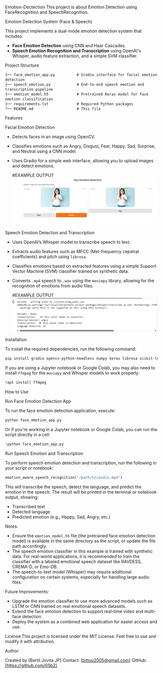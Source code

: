 Emotion-Dectection
This project is about Emotion Detection using FaceRecognition and SpeechRecognition.

Emotion Detection System (Face & Speech)

This project implements a dual-mode emotion detection system that includes:

* **Face Emotion Detection** using CNN and Haar Cascades.
* **Speech Emotion Recognition and Transcription** using OpenAI's Whisper, audio feature extraction, and a simple SVM classifier.

 Project Structure

```
├── face_emotion_app.py          # Gradio interface for facial emotion detection
├── speech_emotion.py            # End-to-end speech emotion and transcription pipeline
├── emotion_model.h5             # Pretrained Keras model for face emotion classification
├── requirements.txt             # Required Python packages
└── README.md                    # This file
```

Features

Facial Emotion Detection

* Detects faces in an image using OpenCV.
* Classifies emotions such as Angry, Disgust, Fear, Happy, Sad, Surprise, and Neutral using a CNN model.
* Uses Gradio for a simple web interface, allowing you to upload images and detect emotions.


   #EXAMPLE OUTPUT
  ![OutputScreenshot](images/emo.png)
  

Speech Emotion Detection and Transcription

* Uses OpenAI’s Whisper model to transcribe speech to text.
* Extracts audio features such as MFCC (Mel-frequency cepstral coefficients) and pitch using `librosa`.
* Classifies emotions based on extracted features using a simple Support Vector Machine (SVM) classifier trained on synthetic data.
* Converts `.mp4` speech to `.wav` using the `moviepy` library, allowing for the recognition of emotions from audio files.

  
  #EXAMPLE OUTPUT
  ![OutputScreenshot](images/audioOP.png)

  
Installation

To install the required dependencies, run the following command:

```bash
pip install gradio opencv-python-headless numpy keras librosa scikit-learn moviepy openai-whisper
```

If you are using a Jupyter notebook or Google Colab, you may also need to install `ffmpeg` for the `moviepy` and Whisper models to work properly:

```bash
!apt install ffmpeg
```

How to Use

Run Face Emotion Detection App

To run the face emotion detection application, execute:

```bash
python face_emotion_app.py
```

Or if you're working in a Jupyter notebook or Google Colab, you can run the script directly in a cell:

```python
!python face_emotion_app.py
```

 Run Speech Emotion and Transcription

To perform speech emotion detection and transcription, run the following in your script or notebook:

```python
emotion_aware_speech_recognition("/path/to/audio.mp4")
```

This will transcribe the speech, detect the language, and predict the emotion in the speech. The result will be printed in the terminal or notebook output, showing:

* Transcribed text
* Detected language
* Predicted emotion (e.g., Happy, Sad, Angry, etc.)

Notes:

* Ensure the `emotion_model.h5` file (the pretrained face emotion detection model) is available in the same directory as the script, or update the file path accordingly.
* The speech emotion classifier in this example is trained with synthetic data. For real-world applications, it is recommended to train the classifier with a labeled emotional speech dataset like RAVDESS, CREMA-D, or Emo-DB.
* The speech-to-text model (Whisper) may require additional configuration on certain systems, especially for handling large audio files.

Future Improvements:

* Upgrade the emotion classifier to use more advanced models such as LSTM or CNN trained on real emotional speech datasets.
* Extend the face emotion detection to support real-time video and multi-face detection.
* Deploy the system as a combined web application for easier access and use.

License:This project is licensed under the MIT License. Feel free to use and modify it with attribution.

Author

Created by \[Bertil Jovita JP]
Contact: \[bittuu2005@gmail.com]
GitHub: \[https://github.com/05b2]



